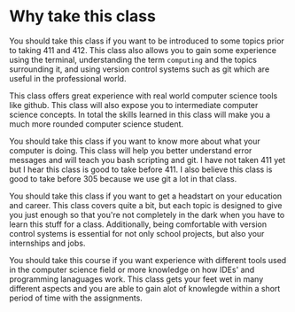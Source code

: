 # Why take this class

You should take this class if you want to be introduced to some topics prior to taking 411 and 412. This class also allows you to gain some experience using the terminal, understanding the term `computing` and the topics surrounding it, and using version control systems such as git which are useful in the professional world. 

This class offers great experience with real world computer science tools like github. This class will also expose you to 
intermediate computer science concepts. In total the skills learned in this class will make you a much more rounded computer science student. 


You should take this class if you want to know more about what your computer is doing. This class will help you better understand error messages and will teach you bash
scripting and git. I have not taken 411 yet but I hear this class is good to take before 411. I also believe this class is good to take before 305 because we use git a lot in that
class.

You should take this class if you want to get a headstart on your education and
career. This class covers quite a bit, but each topic is designed to give you
just enough so that you're not completely in the dark when you have to learn
this stuff for a class. Additionally, being comfortable with version control
systems is essential for not only school projects, but also your internships
and jobs.

You should take this course if you want experience with different tools used in the computer science field or more knowledge on how IDEs' and programming lanaguages
work. This class gets your feet wet in many different aspects and you are able to gain alot of knowlegde within a short period of time with the assignments. 
